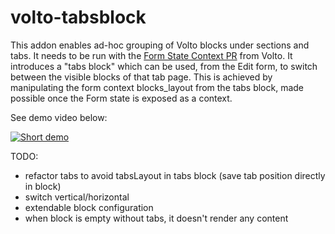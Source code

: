 # volto-tabsblock

This addon enables ad-hoc grouping of Volto blocks under sections and tabs. It needs to be run with the [Form State Context PR](https://github.com/plone/volto/pull/1711) from Volto. It introduces a "tabs block" which can be used, from the Edit form, to switch between the visible blocks of that tab page. This is achieved by manipulating the form context blocks_layout from the tabs block, made possible once the Form state is exposed as a context.

See demo video below:

[![Short demo](https://img.youtube.com/vi/iTaPsWLGTSQ/0.jpg)](https://www.youtube.com/watch?v=iTaPsWLGTSQ)

TODO:

- refactor tabs to avoid tabsLayout in tabs block (save tab position directly in block)
- switch vertical/horizontal
- extendable block configuration
- when block is empty without tabs, it doesn't render any content
